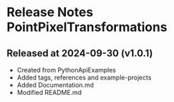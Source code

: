 # Release Notes PointPixelTransformations

## Released at 2024-09-30 (v1.0.1)

* Created from PythonApiExamples
* Added tags, references and example-projects
* Added Documentation.md
* Modified README.md